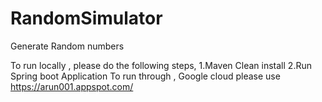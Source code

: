 # RandomSimulator
Generate Random numbers 

To run locally , please do the following steps,
  1.Maven Clean install
  2.Run Spring boot Application
To run through , Google cloud please use 
  https://arun001.appspot.com/
